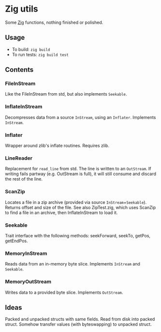 # Zig utils

Some [Zig](https://github.com/ziglang/zig) functions, nothing finished or polished.

## Usage

* To build: `zig build`
* To run tests: `zig build test`

## Contents

### FileInStream
Like the FileInStream from std, but also implements `Seekable`.

### InflateInStream
Decompresses data from a source `InStream`, using an `Inflater`. Implements `InStream`.

### Inflater
Wrapper around zlib's inflate routines. Requires zlib.

### LineReader
Replacement for `read_line` from std. The line is written to an `OutStream`. If writing fails partway (e.g. OutStream is full), it will still consume and discard the rest of the line.

### ScanZip
Locates a file in a zip archive (provided via source `InStream`+`Seekable`). Returns offset and size of the file. See also ZipTest.zig, which uses ScanZip to find a file in an archive, then InflateInStream to load it.

### Seekable
Trait interface with the following methods: seekForward, seekTo, getPos, getEndPos.

### MemoryInStream
Reads data from an in-memory byte slice. Implements `InStream` and `Seekable`.

### MemoryOutStream
Writes data to a provided byte slice. Implements `OutStream`.

## Ideas
Packed and unpacked structs with same fields. Read from disk into packed struct. Somehow transfer values (with byteswapping) to unpacked struct.
